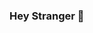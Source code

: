 ### Hey Stranger :raised_hands:

<!--
**moiSentineL/moiSentineL** is a ✨ _special_ ✨ repository because its `README.md` (this file) appears on your GitHub profile.


..* 🔭 I’m currently working on to improve myself
..* 🌱 I’m currently learning [Python](https://www.youtube.com/watch?v=dQw4w9WgXcQ).
..* 🤔 I’m looking for help with 
..* 💬 Ask me about [Music (Check out my Spotify Playlist)](https://open.spotify.com/playlist/0dfLGy3m0WS6TWfazSFxBK?si=a6O_bmFdRRKtyu1z-kVMSg)
..* 📫 How to reach me: Discord (moisentinel#7620), [Steam](https://steamcommunity.com/id/moisentinel/), [Twitter](https://twitter.com/moisentinel).
..* ⚡ Fun fact: I am a metalhead. A big one.

-->
